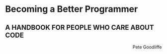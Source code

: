 # Becoming a Better Programmer

## A HANDBOOK FOR PEOPLE WHO CARE ABOUT CODE

<p align="right">Pete Goodliffe</p>
